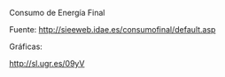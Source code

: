 Consumo de Energía Final  
  
Fuente: http://sieeweb.idae.es/consumofinal/default.asp  
  
Gráficas:  
  
http://sl.ugr.es/09yV  
  


